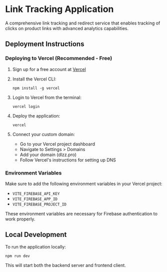 # Link Tracking Application

A comprehensive link tracking and redirect service that enables tracking of clicks on product links with advanced analytics capabilities.

## Deployment Instructions

### Deploying to Vercel (Recommended - Free)

1. Sign up for a free account at [Vercel](https://vercel.com/)

2. Install the Vercel CLI:
   ```
   npm install -g vercel
   ```

3. Login to Vercel from the terminal:
   ```
   vercel login
   ```

4. Deploy the application:
   ```
   vercel
   ```

5. Connect your custom domain:
   - Go to your Vercel project dashboard
   - Navigate to Settings > Domains
   - Add your domain (dlzz.pro)
   - Follow Vercel's instructions for setting up DNS

### Environment Variables

Make sure to add the following environment variables in your Vercel project:

- `VITE_FIREBASE_API_KEY`
- `VITE_FIREBASE_APP_ID`
- `VITE_FIREBASE_PROJECT_ID`

These environment variables are necessary for Firebase authentication to work properly.

## Local Development

To run the application locally:

```
npm run dev
```

This will start both the backend server and frontend client.